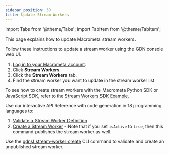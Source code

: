 ```yaml
---
sidebar_position: 30
title: Update Stream Workers
---
```


import Tabs from '@theme/Tabs';
import TabItem from '@theme/TabItem';

This page explains how to update Macrometa stream workers.

<Tabs groupId="operating-systems">
<TabItem value="console" label="Web Console">

Follow these instructions to update a stream worker using the GDN console web UI.

1. [Log in to your Macrometa account](https://auth.paas.macrometa.io/).
2. Click **Stream Workers**.
3. Click the **Stream Workers** tab.
4. Find the stream worker you want to update in the stream worker list




</TabItem>
<TabItem value="sdk" label="SDK">

To see how to create stream workers with the Macrometa Python SDK or JavaScript SDK, refer to the [Stream Workers SDK Example](../examples/stream-workers-sdk-example).

</TabItem>
<TabItem value="api" label="REST API">

Use our interactive API Reference with code generation in 18 programming languages to:

1. [Validate a Stream Worker Definition](https://www.macrometa.com/docs/api#/operations/validate)
2. [Create a Stream Worker](https://www.macrometa.com/docs/api#/operations/create) - Note that if you set `isActive` to `true`, then this command publishes the stream worker as well.

</TabItem>
<TabItem value="cli" label="CLI">

Use the [gdnsl stream-worker create](../../cli/stream-workers-cli#gdnsl-stream-worker-created) CLI command to validate and create an unpublished stream worker.

</TabItem>
</Tabs>
